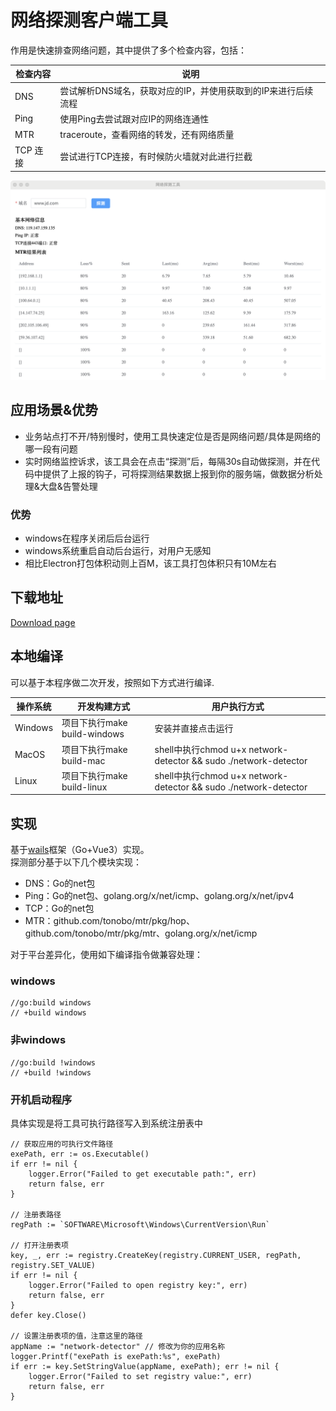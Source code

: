 # 网络探测客户端工具
作用是快速排查网络问题，其中提供了多个检查内容，包括：

|检查内容|说明|
|----|----|
|DNS|尝试解析DNS域名，获取对应的IP，并使用获取到的IP来进行后续流程|
|Ping|使用Ping去尝试跟对应IP的网络连通性|
|MTR|traceroute，查看网络的转发，还有网络质量|
|TCP 连接|尝试进行TCP连接，有时候防火墙就对此进行拦截|

![](./image/scene.png)

## 应用场景&优势
- 业务站点打不开/特别慢时，使用工具快速定位是否是网络问题/具体是网络的哪一段有问题
- 实时网络监控诉求，该工具会在点击“探测”后，每隔30s自动做探测，并在代码中提供了上报的钩子，可将探测结果数据上报到你的服务端，做数据分析处理&大盘&告警处理

### 优势
- windows在程序关闭后后台运行
- windows系统重启自动后台运行，对用户无感知
- 相比Electron打包体积动则上百M，该工具打包体积只有10M左右

## 下载地址
[Download page](https://github.com/binshao996/network-detector/releases/tag/v1.0.0)

## 本地编译
可以基于本程序做二次开发，按照如下方式进行编译.

|操作系统|开发构建方式|用户执行方式|
|----|----|----|
|Windows|项目下执行make build-windows|安装并直接点击运行|
|MacOS|项目下执行make build-mac|shell中执行chmod u+x network-detector && sudo ./network-detector|
|Linux|项目下执行make build-linux|shell中执行chmod u+x network-detector && sudo ./network-detector|

## 实现
基于[wails](https://wails.io/)框架（Go+Vue3）实现。    
探测部分基于以下几个模块实现：
- DNS：Go的net包
- Ping：Go的net包、golang.org/x/net/icmp、golang.org/x/net/ipv4
- TCP：Go的net包
- MTR：github.com/tonobo/mtr/pkg/hop、github.com/tonobo/mtr/pkg/mtr、golang.org/x/net/icmp

对于平台差异化，使用如下编译指令做兼容处理：  

### windows
```
//go:build windows
// +build windows
```

### 非windows
```
//go:build !windows
// +build !windows
```

### 开机启动程序
具体实现是将工具可执行路径写入到系统注册表中
```
// 获取应用的可执行文件路径
exePath, err := os.Executable()
if err != nil {
    logger.Error("Failed to get executable path:", err)
    return false, err
}

// 注册表路径
regPath := `SOFTWARE\Microsoft\Windows\CurrentVersion\Run`

// 打开注册表项
key, _, err := registry.CreateKey(registry.CURRENT_USER, regPath, registry.SET_VALUE)
if err != nil {
    logger.Error("Failed to open registry key:", err)
    return false, err
}
defer key.Close()

// 设置注册表项的值，注意这里的路径
appName := "network-detector" // 修改为你的应用名称
logger.Printf("exePath is exePath:%s", exePath)
if err := key.SetStringValue(appName, exePath); err != nil {
    logger.Error("Failed to set registry value:", err)
    return false, err
}
```

